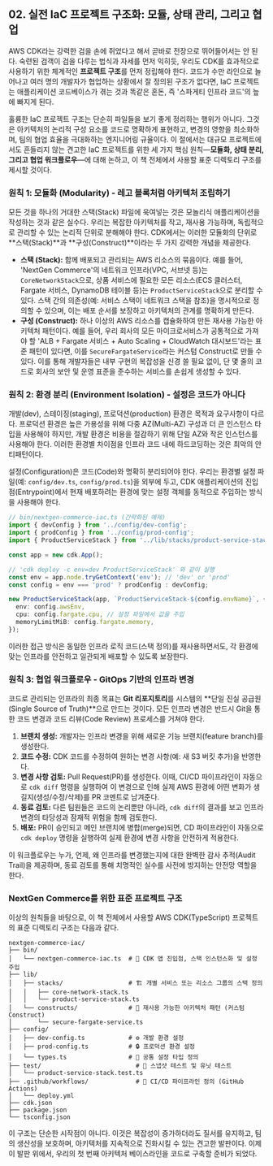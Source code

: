## 02\. 실전 IaC 프로젝트 구조화: 모듈, 상태 관리, 그리고 협업

AWS CDK라는 강력한 검을 손에 쥐었다고 해서 곧바로 전장으로 뛰어들어서는 안 된다. 숙련된 검객이 검을 다루는 법식과 자세를 먼저 익히듯, 우리도 CDK를 효과적으로 사용하기 위한 체계적인 **프로젝트 구조**를 먼저 정립해야 한다. 코드가 수만 라인으로 늘어나고 여러 명의 개발자가 협업하는 상황에서 잘 정의된 구조가 없다면, IaC 프로젝트는 애플리케이션 코드베이스가 겪는 것과 똑같은 혼돈, 즉 '스파게티 인프라 코드'의 늪에 빠지게 된다.

훌륭한 IaC 프로젝트 구조는 단순히 파일들을 보기 좋게 정리하는 행위가 아니다. 그것은 아키텍처의 논리적 구성 요소를 코드로 명확하게 표현하고, 변경의 영향을 최소화하며, 팀의 협업 효율을 극대화하는 엔지니어링 규율이다. 이 절에서는 대규모 프로젝트에서도 흔들리지 않는 견고한 IaC 프로젝트를 위한 세 가지 핵심 원칙—**모듈화, 상태 분리, 그리고 협업 워크플로우**—에 대해 논하고, 이 책 전체에서 사용할 표준 디렉토리 구조를 제시할 것이다.

### 원칙 1: 모듈화 (Modularity) - 레고 블록처럼 아키텍처 조립하기

모든 것을 하나의 거대한 스택(Stack) 파일에 욱여넣는 것은 모놀리식 애플리케이션을 작성하는 것과 같은 실수다. 우리는 복잡한 아키텍처를 작고, 재사용 가능하며, 독립적으로 관리할 수 있는 논리적 단위로 분해해야 한다. CDK에서는 이러한 모듈화의 단위로 \*\*스택(Stack)\*\*과 \*\*구성(Construct)\*\*이라는 두 가지 강력한 개념을 제공한다.

  * **스택 (Stack):** 함께 배포되고 관리되는 AWS 리소스의 묶음이다. 예를 들어, 'NextGen Commerce'의 네트워크 인프라(VPC, 서브넷 등)는 `CoreNetworkStack`으로, 상품 서비스에 필요한 모든 리소스(ECS 클러스터, Fargate 서비스, DynamoDB 테이블 등)는 `ProductServiceStack`으로 분리할 수 있다. 스택 간의 의존성(예: 서비스 스택이 네트워크 스택을 참조)을 명시적으로 정의할 수 있으며, 이는 배포 순서를 보장하고 아키텍처의 관계를 명확하게 만든다.
  * **구성 (Construct):** 하나 이상의 AWS 리소스를 캡슐화하여 만든 재사용 가능한 아키텍처 패턴이다. 예를 들어, 우리 회사의 모든 마이크로서비스가 공통적으로 가져야 할 'ALB + Fargate 서비스 + Auto Scaling + CloudWatch 대시보드'라는 표준 패턴이 있다면, 이를 `SecureFargateService`라는 커스텀 Construct로 만들 수 있다. 이를 통해 개발자들은 내부 구현의 복잡성을 신경 쓸 필요 없이, 단 몇 줄의 코드로 회사의 보안 및 운영 표준을 준수하는 서비스를 손쉽게 생성할 수 있다.

### 원칙 2: 환경 분리 (Environment Isolation) - 설정은 코드가 아니다

개발(dev), 스테이징(staging), 프로덕션(production) 환경은 목적과 요구사항이 다르다. 프로덕션 환경은 높은 가용성을 위해 다중 AZ(Multi-AZ) 구성과 더 큰 인스턴스 타입을 사용해야 하지만, 개발 환경은 비용을 절감하기 위해 단일 AZ와 작은 인스턴스를 사용해야 한다. 이러한 환경별 차이점을 인프라 코드 내에 하드코딩하는 것은 최악의 안티패턴이다.

설정(Configuration)은 코드(Code)와 명확히 분리되어야 한다. 우리는 환경별 설정 파일(예: `config/dev.ts`, `config/prod.ts`)을 외부에 두고, CDK 애플리케이션의 진입점(Entrypoint)에서 현재 배포하려는 환경에 맞는 설정 객체를 동적으로 주입하는 방식을 사용해야 한다.

```typescript
// bin/nextgen-commerce-iac.ts (간략화된 예제)
import { devConfig } from '../config/dev-config';
import { prodConfig } from '../config/prod-config';
import { ProductServiceStack } from '../lib/stacks/product-service-stack';

const app = new cdk.App();

// 'cdk deploy -c env=dev ProductServiceStack' 와 같이 실행
const env = app.node.tryGetContext('env'); // 'dev' or 'prod'
const config = env === 'prod' ? prodConfig : devConfig;

new ProductServiceStack(app, `ProductServiceStack-${config.envName}`, {
  env: config.awsEnv,
  cpu: config.fargate.cpu, // 설정 파일에서 값을 주입
  memoryLimitMiB: config.fargate.memory,
});
```

이러한 접근 방식은 동일한 인프라 로직 코드(스택 정의)를 재사용하면서도, 각 환경에 맞는 인프라를 안전하고 일관되게 배포할 수 있도록 보장한다.

### 원칙 3: 협업 워크플로우 - GitOps 기반의 인프라 변경

코드로 관리되는 인프라의 최종 목표는 **Git 리포지토리**를 시스템의 \*\*단일 진실 공급원(Single Source of Truth)\*\*으로 만드는 것이다. 모든 인프라 변경은 반드시 Git을 통한 코드 변경과 코드 리뷰(Code Review) 프로세스를 거쳐야 한다.

1.  **브랜치 생성:** 개발자는 인프라 변경을 위해 새로운 기능 브랜치(feature branch)를 생성한다.
2.  **코드 수정:** CDK 코드를 수정하여 원하는 변경 사항(예: 새 S3 버킷 추가)을 반영한다.
3.  **변경 사항 검토:** Pull Request(PR)를 생성한다. 이때, CI/CD 파이프라인이 자동으로 `cdk diff` 명령을 실행하여 이 변경으로 인해 실제 AWS 환경에 어떤 변화가 생길지(생성/수정/삭제)를 PR 코멘트로 남겨준다.
4.  **동료 검토:** 다른 팀원들은 코드의 논리뿐만 아니라, `cdk diff`의 결과를 보고 인프라 변경의 타당성과 잠재적 위험을 함께 검토한다.
5.  **배포:** PR이 승인되고 메인 브랜치에 병합(merge)되면, CD 파이프라인이 자동으로 `cdk deploy` 명령을 실행하여 실제 환경에 변경 사항을 안전하게 적용한다.

이 워크플로우는 누가, 언제, 왜 인프라를 변경했는지에 대한 완벽한 감사 추적(Audit Trail)을 제공하며, 동료 검토를 통해 치명적인 실수를 사전에 방지하는 안전망 역할을 한다.

### NextGen Commerce를 위한 표준 프로젝트 구조

이상의 원칙들을 바탕으로, 이 책 전체에서 사용할 AWS CDK(TypeScript) 프로젝트의 표준 디렉토리 구조는 다음과 같다.

```plaintext
nextgen-commerce-iac/
├── bin/
│   └── nextgen-commerce-iac.ts  # 🚀 CDK 앱 진입점, 스택 인스턴스화 및 설정 주입
├── lib/
│   ├── stacks/                  # 🏗️ 개별 서비스 또는 리소스 그룹의 스택 정의
│   │   ├── core-network-stack.ts
│   │   └── product-service-stack.ts
│   └── constructs/              # 🧱 재사용 가능한 아키텍처 패턴 (커스텀 Construct)
│       └── secure-fargate-service.ts
├── config/
│   ├── dev-config.ts            # ⚙️ 개발 환경 설정
│   ├── prod-config.ts           # 🔒 프로덕션 환경 설정
│   └── types.ts                 # 📝 공통 설정 타입 정의
├── test/                          # 🧪 스냅샷 테스트 및 유닛 테스트
│   └── product-service-stack.test.ts
├── .github/workflows/             # 🤖 CI/CD 파이프라인 정의 (GitHub Actions)
│   └── deploy.yml
├── cdk.json
├── package.json
└── tsconfig.json
```

이 구조는 단순한 시작점이 아니다. 이것은 복잡성이 증가하더라도 질서를 유지하고, 팀의 생산성을 보호하며, 아키텍처를 지속적으로 진화시킬 수 있는 견고한 발판이다. 이제 이 발판 위에서, 우리의 첫 번째 아키텍처 베이스라인을 코드로 구축할 준비가 되었다.